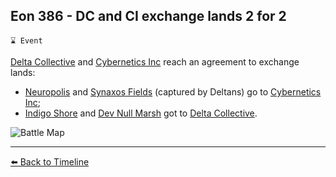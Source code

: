 ## Eon 386 - DC and CI exchange lands 2 for 2

`⌛ Event`

[Delta Collective](https://zeithalt.github.io/r/delta_collective.html) and [Cybernetics Inc](https://zeithalt.github.io/r/cybernetics_inc.html) reach an agreement to exchange lands:
- [Neuropolis](https://zeithalt.github.io/r/neuropolis.html) and [Synaxos Fields](https://zeithalt.github.io/r/synaxos_fields.html) (captured by Deltans) go to [Cybernetics Inc](https://zeithalt.github.io/r/cybernetics_inc.html);
- [Indigo Shore](https://zeithalt.github.io/r/indigo_shore.html) and [Dev Null Marsh](https://zeithalt.github.io/r/dev_null_marsh.html) got to [Delta Collective](https://zeithalt.github.io/r/delta_collective.html).

![Battle Map](https://zeithalt.github.io/t/m/eon0386.png)

----------
[⬅️ Back to Timeline](https://zeithalt.github.io/t/#eon0386)